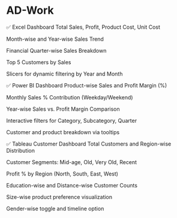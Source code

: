 # AD-Work

✅ Excel Dashboard
Total Sales, Profit, Product Cost, Unit Cost

Month-wise and Year-wise Sales Trend

Financial Quarter-wise Sales Breakdown

Top 5 Customers by Sales

Slicers for dynamic filtering by Year and Month

✅ Power BI Dashboard
Product-wise Sales and Profit Margin (%)

Monthly Sales % Contribution (Weekday/Weekend)

Year-wise Sales vs. Profit Margin Comparison

Interactive filters for Category, Subcategory, Quarter

Customer and product breakdown via tooltips

✅ Tableau Customer Dashboard
Total Customers and Region-wise Distribution

Customer Segments: Mid-age, Old, Very Old, Recent

Profit % by Region (North, South, East, West)

Education-wise and Distance-wise Customer Counts

Size-wise product preference visualization

Gender-wise toggle and timeline option
